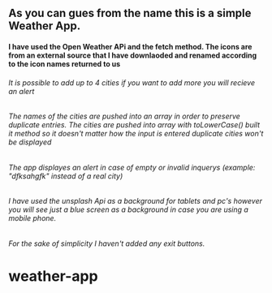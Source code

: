 ## As you can gues from the name this is a simple Weather App.
#### I have used the Open Weather APi and the fetch method. The icons are from an external source that I have downlaoded and renamed according to the icon names returned to us

###### It is possible to add up to 4 cities if you want to add more you will recieve an alert
###### The names of the cities are pushed into an array in order to preserve duplicate entries. The cities are pushed into array with toLowerCase() built it method so it doesn't matter how the input is entered duplicate cities won't be displayed
###### The app displayes an alert in case of empty or invalid inquerys (example: "dfksahgfk" instead of a real city)
###### I have used the unsplash Api as a background for tablets and pc's however you will see just a blue screen as a background in case you are using a mobile phone.

###### For the sake of simplicity I haven't added any exit buttons.

# weather-app
